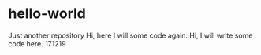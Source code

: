 # hello-world
Just another repository
Hi, here I will some code again. 
Hi, I will write some code here. 171219
